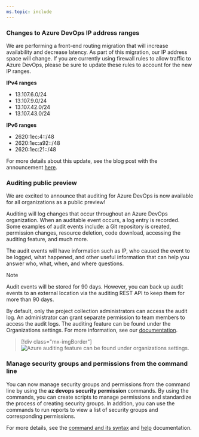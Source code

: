 ```yaml
---
ms.topic: include
---
```


### Changes to Azure DevOps IP address ranges

We are performing a front-end routing migration that will increase availability and decrease latency. As part of this migration, our IP address space will change. If you are currently using firewall rules to allow traffic to Azure DevOps, please be sure to update these rules to account for the new IP ranges.

**IPv4 ranges**
* 13.107.6.0/24
* 13.107.9.0/24
* 13.107.42.0/24
* 13.107.43.0/24

**IPv6 ranges**
* 2620:1ec:4::/48
* 2620:1ec:a92::/48
* 2620:1ec:21::/48

For more details about this update, see the blog post with the announcement [here](https://devblogs.microsoft.com/devops/new-ip-firewall-rules-for-azure-devops/). 

### Auditing public preview

We are excited to announce that auditing for Azure DevOps is now available for all organizations as a public preview!

Auditing will log changes that occur throughout an Azure DevOps organization. When an auditable event occurs, a log entry is recorded. Some examples of audit events include: a Git repository is created, permission changes, resource deletion, code download, accessing the auditing feature, and much more. 

The audit events will have information such as IP, who caused the event to be logged, what happened, and other useful information that can help you answer who, what, when, and where questions. 

> [!NOTE]
> Audit events will be stored for 90 days. However, you can back up audit events to an external location via the auditing REST API to keep them for more than 90 days.

By default, only the project collection administrators can access the audit log. An administrator can grant separate permission to team members to access the audit logs. The auditing feature can be found under the Organizations settings. For more information, see our [documentation](/azure/devops/organizations/audit/azure-devops-auditing?view=azure-devops&preserve-view=true).

> [!div class="mx-imgBorder"]
> ![Azure auditing feature can be found under organizations settings.](../../media/153_01.png "Azure auditing feature can be found under organizations settings")

### Manage security groups and permissions from the command line

You can now manage security groups and permissions from the command line by using the **az devops security permission** commands. By using the commands, you can create scripts to manage permissions and standardize the process of creating security groups. In addition, you can use the commands to run reports to view a list of security groups and corresponding permissions. 

For more details, see the [command and its syntax](/cli/azure/devops/security/permission?view=azure-cli-latest&preserve-view=true) and [help](/azure/devops/cli/permissions?view=azure-devops&preserve-view=true) documentation.